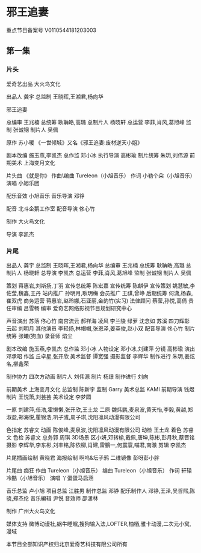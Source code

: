 # 邪王追妻

重点节目备案号  V0110544181203003

## 第一集

### 片头

爱奇艺出品
大火鸟文化


出品人  龚宇
总监制  王晓晖,王湘君,杨向华

邪王追妻

总编审  王兆楠
总统筹  耿聃皓,高璐
总制片人  杨晓轩
总运营  李菲,肖风,葛旭峰
监制  张诚钢
制片人  吴佩

原作  苏小暖
《一世倾城》又名《邪王追妻:废材逆天小姐》

剧本改编  施玉燕,李凯杰
总作监  邓小冰
执行导演  高彬瑜
制片统筹  朱玥,刘伟源
前期美术  上海变月文化

片头曲  《就是你》
作曲\编曲  Tureleon（小旭音乐）
作词  小勒个朵（小旭音乐）
演唱  小旭乐团

配乐音效  小旭音乐
音乐导演  邓铮

配音  北斗企鹅工作室
配音导演  佟心竹

制作  大火鸟文化

导演  李凯杰

### 片尾
出品人  龚宇
总监制  王晓晖,王湘君,杨向华
总编审  王兆楠
总统筹  耿聃皓,高璐
总制片人  杨晓轩
总导演  李凯杰
总运营  李菲,肖风,葛旭峰
监制  张诚钢
制片人  吴佩

策划  蒋惠岩,刘斯扬,丁羽
宣传总统筹  陈宏嘉
宣传统筹  陈麒伊
宣传策划  姚慧敏,李佐莹,魏鑫,王丹
站内推广  孙明月,耿玥梅
会员推广  王祺,曾峥
后期统筹  何潇,杨森,崔双虎
商务运营  蒋惠岩,赵玲娜,石亚丽,金韵竹(实习)
法律顾问  蔡莹,孙悦,高倩
贵任审编  吕雪畅
编审  爱奇艺网络影视节目规划研究中心

声音演出
苏落  佟心竹
南宫流云  郝祥海
凌风  李兰陵
绿萝  沈念如
苏溪  四刀辉彰
云起  刘明月
其他演员  李轻扬,林帽帽,张恩泽,姜英俊,赵小双
配音导演  佟心竹
制片统筹  张曦(狗血)
录音师  焰尘

剧本改编  施玉燕,李凯杰
总作监  邓小冰
人物设定  邓小冰,刘建萍
分镜  高彬瑜
演出  邓承昭
作监  丘卓星,张开欣
美术监督  谭宽强
摄影监督  李辉华
制作进行  朱玥,姜炫名,柳鑫荣

制作协力  四次方动画
制片人  刘伟源
制片  杨璟
制作进行  刘向

前期美术  上海变月文化
总监制  陈新宇
监制  Garry
美术总监  KAMI
前期导演  钱煜
制片  王悦箫,刘芸芸
美术设定  李梦圆

一原  刘建萍,任浩,霍懒懒,张开欣,王土龙
二原  魏炜鹏,麦泉波,黄天怡,李毅,黄越,郑淑盈,郑海悦,瞿锦浩,巩子彧,周子琪,沈阳凛风动漫有限公司

色指定  苏睿文
动画  陈俊峰,麦泉波,沈阳凛风动漫有限公司
动检  王土龙
着色  苏睿文
色检  苏睿文
总务郭  周琪
3D场景  区小妍,邓转榆,戴佩,唐坤,陈彬,彭月秋,蔡晋铭
摄影  李辉华,李东彬,刘丰铭,陈依柳,肖建,雷鵬一,何震寰,喵君,南澈
剪辑  李凯杰

片尾插画绘制  黄晓君
海报绘制  啊呜&坛子鸦
二维镜像  彭呀彭小胖

片尾曲  痴狂
作曲  Tureleon（小旭音乐）
编曲  Tureleon（小旭音乐）
作词  轩辕冷酷（小旭音乐）
演唱  丫蛋蛋马启涵

音乐总监  卢小旭
项目总监  江胜男
制作总监  邓铮
配乐制作人  邓铮,王泽,吴哲熙,陈骁,郑杰伦
音乐編辑  尹悦
音效师  邵潇林

制作  广州大火鸟文化

媒体支持  微博动谩社,蜗牛睡眠,搜狗输入法,LOFTER,柚栖,雅卡动漫,二次元小窝,漫域

本节目全部知识产权归北京爱奇艺科技有限公司所有
